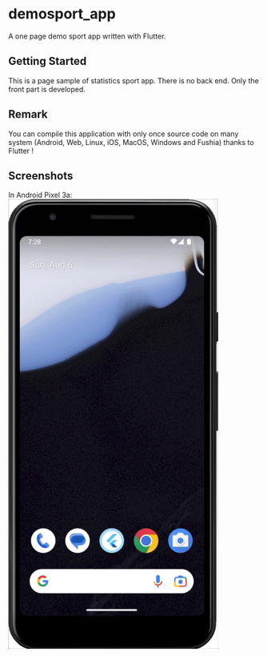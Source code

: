 # demosport_app

A one page demo sport app written with Flutter.

## Getting Started

This is a page sample of statistics sport app. There is no back end.  Only the front part is developed.

## Remark
You can compile this application with only once source code on many system (Android, Web, Linux, iOS, MacOS, Windows and Fushia) thanks to Flutter !

## Screenshots
In Android Pixel 3a:
![](https://github.com/davipro34/demosport_app/blob/main/README/Compilation_Android_demosport_app.gif)

